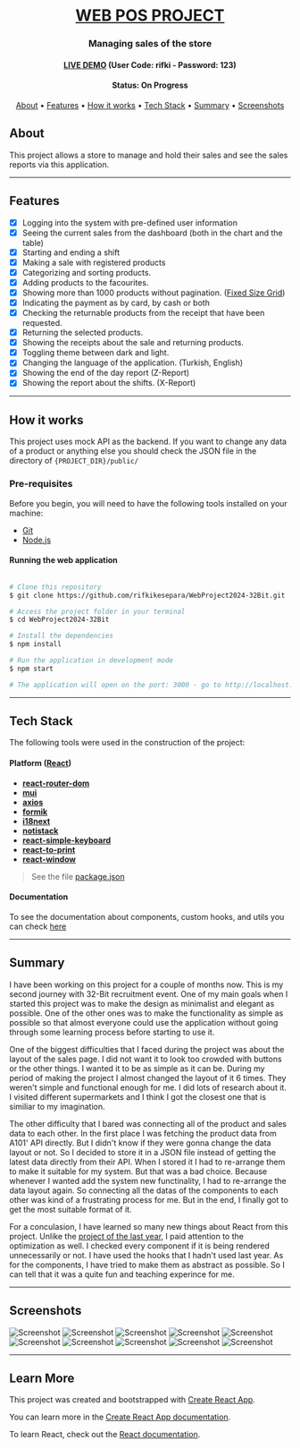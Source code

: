 <h1 align="center">
  <a href="#"> WEB POS PROJECT </a>
</h1>

<h3 align="center">Managing sales of the store</h3>

<h4 align="center"> 
	<a href="https://rifkikesepara.github.io/WebProject2024-32Bit/">LIVE DEMO</a> (User Code: rifki - Password: 123)
</h4>
<h4 align="center"> 
	 Status: On Progress
</h4>

<p align="center">
 <a href="#about">About</a> •
 <a href="#features">Features</a> •
 <a href="#how-it-works">How it works</a> • 
 <a href="#tech-stack">Tech Stack</a> •  
 <a href="#summary">Summary</a>  •
 <a href="#screenshots">Screenshots</a> 
 <!-- •<a href="#author">Author</a>-->
</p>

## About

This project allows a store to manage and hold their sales and see the sales reports via this application.

---

## Features

- [x] Logging into the system with pre-defined user information
- [x] Seeing the current sales from the dashboard (both in the chart and the table)
- [x] Starting and ending a shift
- [x] Making a sale with registered products
- [x] Categorizing and sorting products.
- [x] Adding products to the facourites.
- [x] Showing more than 1000 products without pagination. (<a href="https://react-window.vercel.app/#/examples/grid/fixed-size">Fixed Size Grid</a>)
- [x] Indicating the payment as by card, by cash or both
- [x] Checking the returnable products from the receipt that have been requested.
- [x] Returning the selected products.
- [x] Showing the receipts about the sale and returning products.
- [x] Toggling theme between dark and light.
- [x] Changing the language of the application. (Turkish, English)
- [x] Showing the end of the day report (Z-Report)
- [x] Showing the report about the shifts. (X-Report)

---

## How it works

This project uses mock API as the backend. If you want to change any data of a product or anything else you should check the JSON file in the directory of `{PROJECT_DIR}/public/`

### Pre-requisites

Before you begin, you will need to have the following tools installed on your machine:

- [Git](https://git-scm.com)
- [Node.js](https://nodejs.org/en/)

#### Running the web application

```bash

# Clone this repository
$ git clone https://github.com/rifkikesepara/WebProject2024-32Bit.git

# Access the project folder in your terminal
$ cd WebProject2024-32Bit

# Install the dependencies
$ npm install

# Run the application in development mode
$ npm start

# The application will open on the port: 3000 - go to http://localhost:3000

```

---

## Tech Stack

The following tools were used in the construction of the project:

#### **Platform** ([React](https://reactjs.org/))

- **[react-router-dom](https://github.com/ReactTraining/react-router/tree/master/packages/react-router-dom)**
- **[mui](https://mui.com/)**
- **[axios](https://github.com/axios/axios)**
- **[formik](https://formik.org/)**
- **[i18next](https://www.i18next.com/)**
- **[notistack](https://notistack.com/)**
- **[react-simple-keyboard](https://hodgef.com/simple-keyboard/demos/)**
- **[react-to-print](https://github.com/MatthewHerbst/react-to-print/tree/master)**
- **[react-window](https://react-window.vercel.app/#/examples/grid/fixed-size)**

> See the file [package.json](https://github.com/rifkikesepara/WebProject2024-32Bit/blob/master/package.json)

#### [](#)**Documentation**

To see the documentation about components, custom hooks, and utils you can check [here](docs/DOCUMENTATION.md)

---

## Summary

I have been working on this project for a couple of months now. This is my second journey with 32-Bit recruitment event. One of my main goals when I started this project was to make the design as minimalist and elegant as possible. One of the other ones was to make the functionality as simple as possible so that almost everyone could use the application without going through some learning process before starting to use it.

One of the biggest difficulties that I faced during the project was about the layout of the sales page. I did not want it to look too crowded with buttons or the other things. I wanted it to be as simple as it can be. During my period of making the project I almost changed the layout of it 6 times. They weren't simple and functional enough for me. I did lots of research about it. I visited different supermarkets and I think I got the closest one that is similiar to my imagination.

The other difficulty that I bared was connecting all of the product and sales data to each other. In the first place I was fetching the product data from A101' API directly. But I didn't know if they were gonna change the data layout or not. So I decided to store it in a JSON file instead of getting the latest data directly from their API. When I stored it I had to re-arrange them to make it suitable for my system. But that was a bad choice. Because whenever I wanted add the system new functinality, I had to re-arrange the data layout again. So connecting all the datas of the components to each other was kind of a frustrating process for me. But in the end, I finally got to get the most suitable format of it.

For a conculasion, I have learned so many new things about React from this project. Unlike the <a href="https://github.com/rifkikesepara/toyota32bitproject" target="_blank">project of the last year</a>, I paid attention to the optimization as well. I checked every component if it is being rendered unnecessarily or not. I have used the hooks that I hadn't used last year. As for the components, I have tried to make them as abstract as possible. So I can tell that it was a quite fun and teaching experince for me.

<!-- ## Author

<a href="https://www.linkedin.com/in/evelinsteiger/">
 <img style="border-radius: 50%;" src="https://media-exp1.licdn.com/dms/image/C4E03AQFY3bB4gWUEVw/profile-displayphoto-shrink_200_200/0/1638286563108?e=1651708800&v=beta&t=WQhkU4GF5vPmHiAb788WkvXJaXnyKhYz5oarqqcfGBA" width="70px;" alt="Evelin Steiger"/>
 <br />
 <p><b>Evelin Steiger</b></p></a>

[![Linkedin Badge](https://img.shields.io/badge/-Evelin%20Steiger-blue?style=flat-square&logo=Linkedin&logoColor=white&link=https://www.linkedin.com/in/evelinsteiger/)](https://www.linkedin.com/in/evelinsteiger/) --->

---

## Screenshots

![Screenshot](https://github.com/rifkikesepara/WebProject2024-32Bit/assets/74590423/ccf60bc6-0f44-4b18-ad6b-686034af5b34)
![Screenshot](https://github.com/rifkikesepara/WebProject2024-32Bit/assets/74590423/1a3c7d5f-20c7-4c82-8832-347f44d6e382)
![Screenshot](https://github.com/rifkikesepara/WebProject2024-32Bit/assets/74590423/1d7321bb-8a26-4772-b393-5dc31149d66c)
![Screenshot](https://github.com/rifkikesepara/WebProject2024-32Bit/assets/74590423/0a31b528-2289-42dd-95fe-b05cb4349693)
![Screenshot](https://github.com/rifkikesepara/WebProject2024-32Bit/assets/74590423/3a9dbc2c-b946-4716-a49a-8d2779bf572e)
![Screenshot](https://github.com/rifkikesepara/WebProject2024-32Bit/assets/74590423/be3be7c5-7b9c-47c2-8b66-f14f1c7eef8a)
![Screenshot](https://github.com/rifkikesepara/WebProject2024-32Bit/assets/74590423/a3027387-9343-4803-b8ca-92d0e0d7cebf)
![Screenshot](https://github.com/rifkikesepara/WebProject2024-32Bit/assets/74590423/eb1e58e7-d88d-40ee-ac48-1716174c7937)
![Screenshot](https://github.com/user-attachments/assets/dc33c3e7-778b-4409-b773-cc90700f3512)
![Screenshot](https://github.com/rifkikesepara/WebProject2024-32Bit/assets/74590423/126167c1-a66a-4cca-af32-e324c25f2402)

---

## Learn More

This project was created and bootstrapped with [Create React App](https://github.com/facebook/create-react-app).

You can learn more in the [Create React App documentation](https://facebook.github.io/create-react-app/docs/getting-started).

To learn React, check out the [React documentation](https://reactjs.org/).
